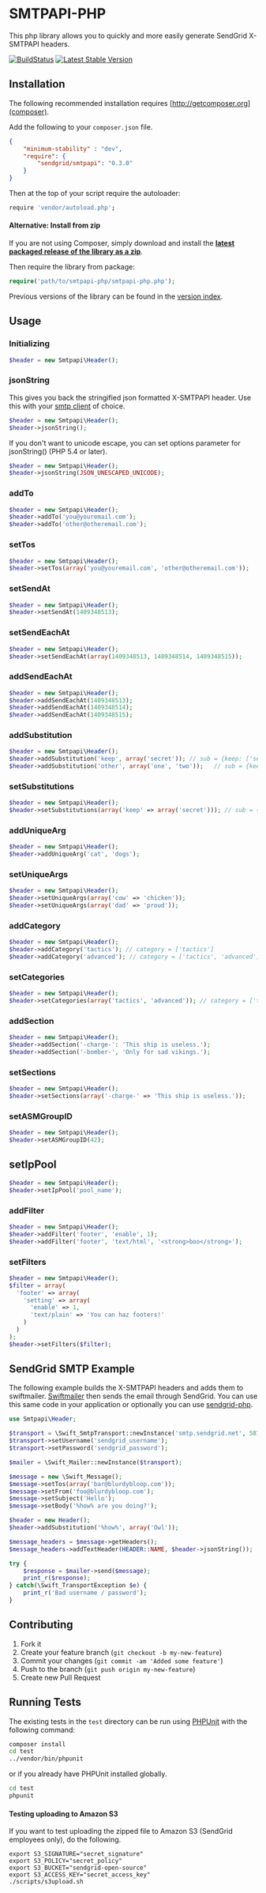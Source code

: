 # SMTPAPI-PHP

This php library allows you to quickly and more easily generate SendGrid X-SMTPAPI headers.

[![BuildStatus](https://api.travis-ci.org/sendgrid/smtpapi-php.png?branch=master)](https://travis-ci.org/sendgrid/smtpapi-php)
[![Latest Stable Version](https://poser.pugx.org/sendgrid/smtpapi/version.png)](https://packagist.org/packages/sendgrid/smtpapi)

## Installation

The following recommended installation requires [http://getcomposer.org](composer).

Add the following to your `composer.json` file.

```json
{
    "minimum-stability" : "dev",
    "require": {
        "sendgrid/smtpapi": "0.3.0"
    }
}
```

Then at the top of your script require the autoloader:

```bash
require 'vendor/autoload.php';
```

#### Alternative: Install from zip

If you are not using Composer, simply download and install the **[latest packaged release of the library as a zip](https://sendgrid-open-source.s3.amazonaws.com/smtpapi-php/smtpapi-php.zip)**.

Then require the library from package:

```php
require('path/to/smtpapi-php/smtpapi-php.php');
```

Previous versions of the library can be found in the [version index](https://sendgrid-open-source.s3.amazonaws.com/index.html).

## Usage

### Initializing

```php
$header = new Smtpapi\Header();
```

### jsonString

This gives you back the stringified json formatted X-SMTPAPI header. Use this with your [smtp client](https://github.com/andris9/simplesmtp) of choice.

```php
$header = new Smtpapi\Header();
$header->jsonString();
```

If you don't want to unicode escape, you can set options parameter for jsonString() (PHP 5.4 or later).

```php
$header = new Smtpapi\Header();
$header->jsonString(JSON_UNESCAPED_UNICODE);
```

### addTo

```php
$header = new Smtpapi\Header();
$header->addTo('you@youremail.com');
$header->addTo('other@otheremail.com');
```

### setTos

```php
$header = new Smtpapi\Header();
$header->setTos(array('you@youremail.com', 'other@otheremail.com'));
```

### setSendAt

```php
$header = new Smtpapi\Header();
$header->setSendAt(1409348513);
```

### setSendEachAt

```php
$header = new Smtpapi\Header();
$header->setSendEachAt(array(1409348513, 1409348514, 1409348515));
```

### addSendEachAt

```php
$header = new Smtpapi\Header();
$header->addSendEachAt(1409348513);
$header->addSendEachAt(1409348514);
$header->addSendEachAt(1409348515);
```

### addSubstitution

```php
$header = new Smtpapi\Header();
$header->addSubstitution('keep', array('secret')); // sub = {keep: ['secret']}
$header->addSubstitution('other', array('one', 'two'));   // sub = {keep: ['secret'], other: ['one', 'two']}
```

### setSubstitutions

```php
$header = new Smtpapi\Header();
$header->setSubstitutions(array('keep' => array('secret'))); // sub = {keep: ['secret']}
```
### addUniqueArg

```php
$header = new Smtpapi\Header();
$header->addUniqueArg('cat', 'dogs');
```

### setUniqueArgs

```php
$header = new Smtpapi\Header();
$header->setUniqueArgs(array('cow' => 'chicken'));
$header->setUniqueArgs(array('dad' => 'proud'));
```

### addCategory

```php
$header = new Smtpapi\Header();
$header->addCategory('tactics'); // category = ['tactics']
$header->addCategory('advanced'); // category = ['tactics', 'advanced']
```

### setCategories

```php
$header = new Smtpapi\Header();
$header->setCategories(array('tactics', 'advanced')); // category = ['tactics', 'advanced']
```

### addSection

```php
$header = new Smtpapi\Header();
$header->addSection('-charge-': 'This ship is useless.');
$header->addSection('-bomber-', 'Only for sad vikings.');
```

### setSections

```php
$header = new Smtpapi\Header();
$header->setSections(array('-charge-' => 'This ship is useless.'));
```

### setASMGroupID

```php
$header = new Smtpapi\Header();
$header->setASMGroupID(42);
```

## setIpPool

```php
$header = new Smtpapi\Header();
$header->setIpPool('pool_name');
```

### addFilter

```php
$header = new Smtpapi\Header();
$header->addFilter('footer', 'enable', 1);
$header->addFilter('footer', 'text/html', '<strong>boo</strong>');
```

### setFilters

```php
$header = new Smtpapi\Header();
$filter = array(
  'footer' => array(
    'setting' => array(
      'enable' => 1,
      'text/plain' => 'You can haz footers!'
    )
  )
);
$header->setFilters($filter);
```

## SendGrid SMTP Example

The following example builds the X-SMTPAPI headers and adds them to swiftmailer. [Swiftmailer](http://swiftmailer.org/) then sends the email through SendGrid. You can use this same code in your application or optionally you can use [sendgrid-php](http://github.com/sendgrid/sendgrid-php).

```php
use Smtpapi\Header;

$transport = \Swift_SmtpTransport::newInstance('smtp.sendgrid.net', 587);
$transport->setUsername('sendgrid_username');
$transport->setPassword('sendgrid_password');

$mailer = \Swift_Mailer::newInstance($transport);

$message = new \Swift_Message();
$message->setTos(array('bar@blurdybloop.com'));
$message->setFrom('foo@blurdybloop.com');
$message->setSubject('Hello');
$message->setBody('%how% are you doing?');

$header = new Header();
$header->addSubstitution('%how%', array('Owl'));

$message_headers = $message->getHeaders();
$message_headers->addTextHeader(HEADER::NAME, $header->jsonString());

try {
    $response = $mailer->send($message);
    print_r($response);
} catch(\Swift_TransportException $e) {
    print_r('Bad username / password');
}
```

## Contributing

1. Fork it
2. Create your feature branch (`git checkout -b my-new-feature`)
3. Commit your changes (`git commit -am 'Added some feature'`)
4. Push to the branch (`git push origin my-new-feature`)
5. Create new Pull Request

## Running Tests

The existing tests in the `test` directory can be run using [PHPUnit](https://github.com/sebastianbergmann/phpunit/) with the following command:

```bash
composer install
cd test
../vendor/bin/phpunit
```

or if you already have PHPUnit installed globally.

```bash
cd test
phpunit
```

#### Testing uploading to Amazon S3

If you want to test uploading the zipped file to Amazon S3 (SendGrid employees only), do the following.

```
export S3_SIGNATURE="secret_signature"
export S3_POLICY="secret_policy"
export S3_BUCKET="sendgrid-open-source"
export S3_ACCESS_KEY="secret_access_key"
./scripts/s3upload.sh
```
